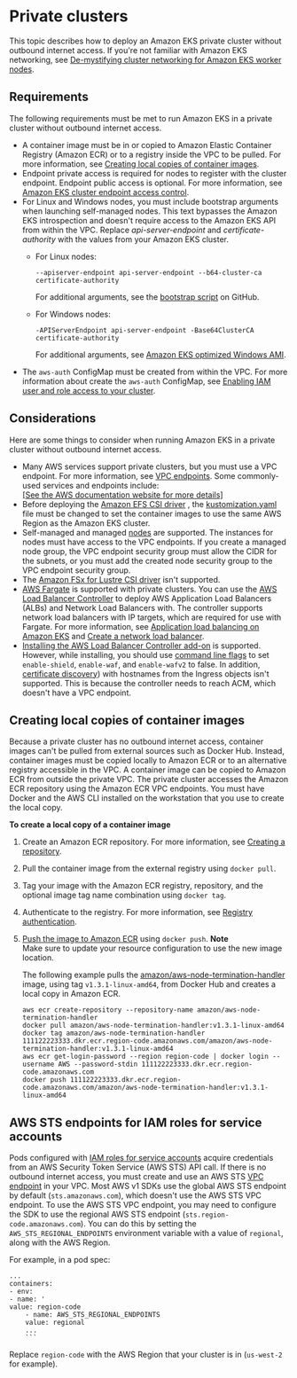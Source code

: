 # Private clusters<a name="private-clusters"></a>

This topic describes how to deploy an Amazon EKS private cluster without outbound internet access\. If you're not familiar with Amazon EKS networking, see [De\-mystifying cluster networking for Amazon EKS worker nodes](http://aws.amazon.com/blogs/containers/de-mystifying-cluster-networking-for-amazon-eks-worker-nodes/)\.

## Requirements<a name="private-cluster-requirements"></a>

The following requirements must be met to run Amazon EKS in a private cluster without outbound internet access\.
+ A container image must be in or copied to Amazon Elastic Container Registry \(Amazon ECR\) or to a registry inside the VPC to be pulled\. For more information, see [Creating local copies of container images](#container-images)\.
+ Endpoint private access is required for nodes to register with the cluster endpoint\. Endpoint public access is optional\. For more information, see [Amazon EKS cluster endpoint access control](cluster-endpoint.md)\.
+ For Linux and Windows nodes, you must include bootstrap arguments when launching self\-managed nodes\. This text bypasses the Amazon EKS introspection and doesn't require access to the Amazon EKS API from within the VPC\. Replace *api\-server\-endpoint* and *certificate\-authority* with the values from your Amazon EKS cluster\.
  + For Linux nodes:

    ```
    --apiserver-endpoint api-server-endpoint --b64-cluster-ca certificate-authority
    ```

    For additional arguments, see the [bootstrap script](https://github.com/awslabs/amazon-eks-ami/blob/master/files/bootstrap.sh) on GitHub\.
  + For Windows nodes:

    ```
    -APIServerEndpoint api-server-endpoint -Base64ClusterCA certificate-authority
    ```

    For additional arguments, see [Amazon EKS optimized Windows AMI](eks-custom-ami-windows.md)\.
+ The `aws-auth` ConfigMap must be created from within the VPC\. For more information about create the `aws-auth` ConfigMap, see [Enabling IAM user and role access to your cluster](add-user-role.md)\.

## Considerations<a name="private-cluster-considerations"></a>

Here are some things to consider when running Amazon EKS in a private cluster without outbound internet access\.
+ Many AWS services support private clusters, but you must use a VPC endpoint\. For more information, see [VPC endpoints](https://docs.aws.amazon.com/vpc/latest/userguide/vpc-endpoints.html)\. Some commonly\-used services and endpoints include:    
[\[See the AWS documentation website for more details\]](http://docs.aws.amazon.com/eks/latest/userguide/private-clusters.html)
+ Before deploying the [Amazon EFS CSI driver](efs-csi.md) , the [kustomization\.yaml](https://github.com/kubernetes-sigs/aws-ebs-csi-driver/blob/master/deploy/kubernetes/overlays/stable/kustomization.yaml) file must be changed to set the container images to use the same AWS Region as the Amazon EKS cluster\.
+ Self\-managed and managed [nodes](worker.md) are supported\. The instances for nodes must have access to the VPC endpoints\. If you create a managed node group, the VPC endpoint security group must allow the CIDR for the subnets, or you must add the created node security group to the VPC endpoint security group\.
+ The [Amazon FSx for Lustre CSI driver](fsx-csi.md) isn't supported\.
+ [AWS Fargate](fargate.md) is supported with private clusters\. You can use the [AWS Load Balancer Controller](aws-load-balancer-controller.md) to deploy AWS Application Load Balancers \(ALBs\) and Network Load Balancers with\. The controller supports network load balancers with IP targets, which are required for use with Fargate\. For more information, see [Application load balancing on Amazon EKS](alb-ingress.md) and [Create a network load balancer](network-load-balancing.md#network-load-balancer)\.
+ [Installing the AWS Load Balancer Controller add\-on](aws-load-balancer-controller.md) is supported\. However, while installing, you should use [command line flags](https://kubernetes-sigs.github.io/aws-load-balancer-controller/v2.2/deploy/configurations/#controller-command-line-flags) to set `enable-shield`, `enable-waf`, and `enable-wafv2` to false\. In addition, [certificate discovery](https://kubernetes-sigs.github.io/aws-load-balancer-controller/v2.1/guide/ingress/cert_discovery/#discover-via-ingress-rule-host)) with hostnames from the Ingress objects isn't supported\. This is because the controller needs to reach ACM, which doesn't have a VPC endpoint\.

## Creating local copies of container images<a name="container-images"></a>

Because a private cluster has no outbound internet access, container images can't be pulled from external sources such as Docker Hub\. Instead, container images must be copied locally to Amazon ECR or to an alternative registry accessible in the VPC\. A container image can be copied to Amazon ECR from outside the private VPC\. The private cluster accesses the Amazon ECR repository using the Amazon ECR VPC endpoints\. You must have Docker and the AWS CLI installed on the workstation that you use to create the local copy\.

**To create a local copy of a container image**

1. Create an Amazon ECR repository\. For more information, see [Creating a repository](https://docs.aws.amazon.com/AmazonECR/latest/userguide/repository-create.html)\.

1. Pull the container image from the external registry using `docker pull`\.

1. Tag your image with the Amazon ECR registry, repository, and the optional image tag name combination using `docker tag`\.

1. Authenticate to the registry\. For more information, see [Registry authentication](https://docs.aws.amazon.com/AmazonECR/latest/userguide/Registries.html#registry_auth)\.

1. [Push the image to Amazon ECR](https://docs.aws.amazon.com/AmazonECR/latest/userguide/docker-push-ecr-image.html) using `docker push`\. 
**Note**  
 Make sure to update your resource configuration to use the new image location\.

   The following example pulls the [amazon/aws\-node\-termination\-handler](https://hub.docker.com/r/amazon/aws-node-termination-handler) image, using tag `v1.3.1-linux-amd64`, from Docker Hub and creates a local copy in Amazon ECR\.

   ```
   aws ecr create-repository --repository-name amazon/aws-node-termination-handler
   docker pull amazon/aws-node-termination-handler:v1.3.1-linux-amd64
   docker tag amazon/aws-node-termination-handler 111122223333.dkr.ecr.region-code.amazonaws.com/amazon/aws-node-termination-handler:v1.3.1-linux-amd64
   aws ecr get-login-password --region region-code | docker login --username AWS --password-stdin 111122223333.dkr.ecr.region-code.amazonaws.com
   docker push 111122223333.dkr.ecr.region-code.amazonaws.com/amazon/aws-node-termination-handler:v1.3.1-linux-amd64
   ```

## AWS STS endpoints for IAM roles for service accounts<a name="sts-endpoints"></a>

Pods configured with [IAM roles for service accounts](iam-roles-for-service-accounts.md) acquire credentials from an AWS Security Token Service \(AWS STS\) API call\. If there is no outbound internet access, you must create and use an AWS STS [VPC endpoint](https://docs.aws.amazon.com/IAM/latest/UserGuide/id_credentials_sts_vpce.html#id_credentials_sts_vpce_create) in your VPC\. Most AWS v1 SDKs use the global AWS STS endpoint by default \(`sts.amazonaws.com`\), which doesn't use the AWS STS VPC endpoint\. To use the AWS STS VPC endpoint, you may need to configure the SDK to use the regional AWS STS endpoint \(`sts.region-code.amazonaws.com`\)\. You can do this by setting the `AWS_STS_REGIONAL_ENDPOINTS` environment variable with a value of `regional`, along with the AWS Region\.

For example, in a pod spec:

```
...
containers:
- env:
- name: '
value: region-code
    - name: AWS_STS_REGIONAL_ENDPOINTS
    value: regional
    ...
    ```
```

Replace `region-code` with the AWS Region that your cluster is in \(`us-west-2` for example\)\.